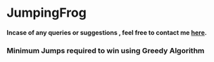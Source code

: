# JumpingFrog


#### Incase of any queries or suggestions , feel free to contact me [here]().

### Minimum Jumps required to win using Greedy Algorithm

